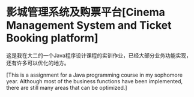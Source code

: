 # 影城管理系统及购票平台[Cinema Management System and Ticket Booking platform]
<p>这是我在大二的一个Java程序设计课程的实训作业，已经大部分业务功能实现，还有许多可以优化的地方。</p>
<p>[This is a assignment for a Java programming course in my sophomore year. Although most of the business functions have been implemented, there are still many areas that can be optimized.]</p>

